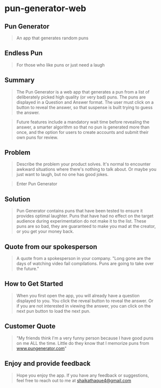 # pun-generator-web

## Pun Generator ##
  > An app that generates random puns

## Endless Pun ##
  > For those who like puns or just need a laugh

## Summary ##
  > The Pun Generator is a web app that generates a pun from a list of deliberately picked high quality (or very bad) puns. The puns are displayed in a Question and Answer format. The user must click on a button to reveal the answer, so that suspense is built trying to guess the answer.

  >Future features include a mandatory wait time before revealing the answer, a smarter algorithm so that no pun is generated more than once, and the option for users to create accounts and submit their own puns for review.

## Problem ##
  > Describe the problem your product solves.
  > It's normal to encounter awkward situations where there's nothing to talk about. Or maybe you just want to laugh, but no one has good jokes.

  >Enter Pun Generator

## Solution ##
  > Pun Generator contains puns that have been tested to ensure it provides optimal laughter. Puns that have had no effect on the target audience during experimentation do not make it to the list.
  > These puns are so bad, they are guaranteed to make you mad at the creator, or you get your money back.

## Quote from our spokesperson ##
  > A quote from a spokesperson in your company.
  > "Long gone are the days of watching video fail compilations. Puns are going to take over the future."

## How to Get Started ##
  > When you first open the app, you will already have a question displayed to you.
  > You click the reveal button to reveal the answer.
  > Or if you are not interested in viewing the answer, you can click on the next pun button to load the next pun.

## Customer Quote ##
  > "My friends think I'm a very funny person because I have good puns on me ALL the time. Little do they know that I memorize puns from www.pungenerator.com"

## Enjoy and provide feedback ##
  > Hope you enjoy the app. If you have any feedback or suggestions, feel free to reach out to me at shaikathaque4@gmail.com